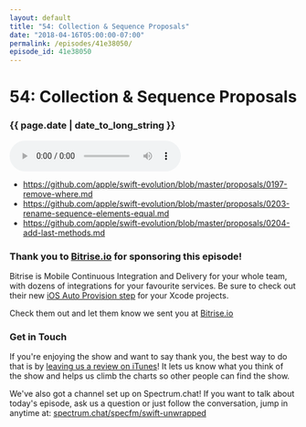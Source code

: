 ```yaml
---
layout: default
title: "54: Collection & Sequence Proposals"
date: "2018-04-16T05:00:00-07:00"
permalink: /episodes/41e38050/
episode_id: 41e38050
---
```


# 54: Collection & Sequence Proposals

### {{ page.date | date_to_long_string }}

<audio controls><source src="/audio/41e38050.mp3" type="audio/mpeg"></audio>
<br/>
- https://github.com/apple/swift-evolution/blob/master/proposals/0197-remove-where.md
- https://github.com/apple/swift-evolution/blob/master/proposals/0203-rename-sequence-elements-equal.md
- https://github.com/apple/swift-evolution/blob/master/proposals/0204-add-last-methods.md

### Thank you to [Bitrise.io](https://www.bitrise.io/?utm_source=swift_unwrapped_spec&utm_medium=podcast&utm_campaign=w16) for sponsoring this episode!

Bitrise is Mobile Continuous Integration and Delivery for your whole team, with dozens of integrations for your favourite services. Be sure to check out their new [iOS Auto Provision step](https://blog.bitrise.io/ios-auto-provision-step) for your Xcode projects.

Check them out and let them know we sent you at [Bitrise.io](https://www.bitrise.io/?utm_source=swift_unwrapped_spec&utm_medium=podcast&utm_campaign=w16)

### Get in Touch 

If you're enjoying the show and want to say thank you, the best way to do that is by [leaving us a review on iTunes](https://itunes.apple.com/us/podcast/swift-unwrapped/id1209817203?mt=2)! It lets us know what you think of the show and helps us climb the charts so other people can find the show.

We've also got a channel set up on Spectrum.chat! If you want to talk about today's episode, ask us a question or just follow the conversation, jump in anytime at: [spectrum.chat/specfm/swift-unwrapped](https://spectrum.chat/specfm/swift-unwrapped)
